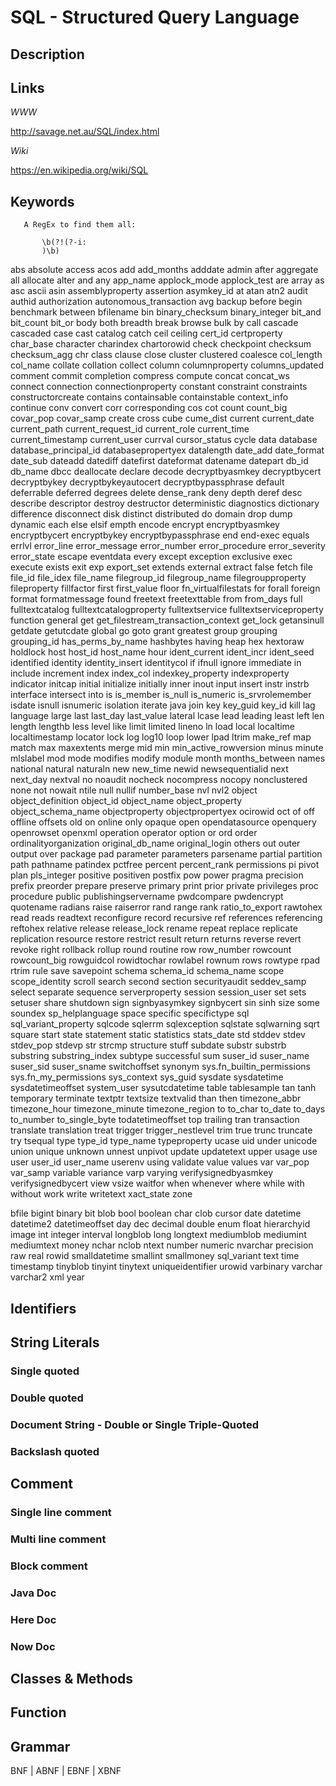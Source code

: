 
# SQL - Structured Query Language

## Description


## Links

_WWW_

http://savage.net.au/SQL/index.html

_Wiki_

https://en.wikipedia.org/wiki/SQL



## Keywords
~~~
   A RegEx to find them all:

       \b(?!(?-i:
       )\b)
~~~


abs absolute access acos add add_months adddate admin after aggregate all allocate 
    alter and any app_name applock_mode applock_test are array as asc ascii asin 
    assemblyproperty assertion asymkey_id at atan atn2 audit authid authorization 
    autonomous_transaction avg 
backup before begin benchmark between bfilename bin binary_checksum binary_integer 
    bit_and bit_count bit_or body both breadth break browse bulk by 
call cascade cascaded case cast catalog catch ceil ceiling cert_id certproperty 
    char_base character charindex chartorowid check checkpoint checksum 
    checksum_agg chr class clause close cluster clustered coalesce col_length 
    col_name collate collation collect column columnproperty columns_updated 
    comment commit completion compress compute concat concat_ws connect connection 
    connectionproperty constant constraint constraints constructorcreate contains 
    containsable containstable context_info continue conv convert corr 
    corresponding cos cot count count_big covar_pop covar_samp create cross 
    cube cume_dist current current_date current_path current_request_id 
    current_role current_time current_timestamp current_user currval 
    cursor_status cycle 
data database database_principal_id databasepropertyex datalength date_add 
    date_format date_sub dateadd datediff datefirst dateformat datename datepart 
    db_id db_name dbcc deallocate declare decode decryptbyasmkey decryptbycert 
    decryptbykey decryptbykeyautocert decryptbypassphrase default deferrable 
    deferred degrees delete dense_rank deny depth deref desc describe descriptor 
    destroy destructor deterministic diagnostics dictionary difference disconnect 
    disk distinct distributed do domain drop dump dynamic 
each else elsif empth encode encrypt encryptbyasmkey encryptbycert encryptbykey 
    encryptbypassphrase end end-exec equals errlvl error_line error_message 
    error_number error_procedure error_severity error_state escape eventdata 
    every except exception exclusive exec execute exists exit exp export_set 
    extends external extract 
false fetch file file_id file_idex file_name filegroup_id filegroup_name 
    filegroupproperty fileproperty fillfactor first first_value floor 
    fn_virtualfilestats for forall foreign format formatmessage found freetext 
    freetexttable from from_days full fulltextcatalog fulltextcatalogproperty 
    fulltextservice fulltextserviceproperty function 
general get get_filestream_transaction_context get_lock getansinull getdate 
    getutcdate global go goto grant greatest group grouping grouping_id 
has_perms_by_name hashbytes having heap hex hextoraw holdlock host host_id 
    host_name hour 
ident_current ident_incr ident_seed identified identity identity_insert 
    identitycol if ifnull ignore immediate in include increment index index_col 
    indexkey_property indexproperty indicator initcap initial initialize 
    initially inner inout input insert instr instrb interface intersect into 
    is is_member is_null is_numeric is_srvrolemember isdate isnull isnumeric 
    isolation iterate 
java join key 
key_guid key_id kill 
lag language large last last_day last_value lateral lcase lead leading least 
    left len length lengthb less level like limit limited lineno ln load local 
    localtime localtimestamp locator lock log log10 loop lower lpad ltrim 
make_ref map match max maxextents merge mid min min_active_rowversion minus 
    minute mlslabel mod mode modifies modify module month months_between 
names national natural naturaln new new_time newid newsequentialid next next_day 
    nextval no noaudit nocheck nocompress nocopy nonclustered none not nowait 
    ntile null nullif number_base nvl nvl2 
object object_definition object_id object_name object_property object_schema_name 
    objectproperty objectpropertyex ocirowid oct of off offline offsets old on 
    online only opaque open opendatasource openquery openrowset openxml 
    operation operator option or ord order ordinalityorganization original_db_name 
    original_login others out outer output over 
package pad parameter parameters parsename partial partition path pathname 
    patindex pctfree percent percent_rank permissions pi pivot plan pls_integer 
    positive positiven postfix pow power pragma precision prefix preorder prepare 
    preserve primary print prior private privileges proc procedure public 
    publishingservername pwdcompare pwdencrypt 
quotename 
radians raise raiserror rand range rank ratio_to_export rawtohex read reads 
    readtext reconfigure record recursive ref references referencing reftohex 
    relative release release_lock rename repeat replace replicate replication 
    resource restore restrict result return returns reverse revert revoke right 
    rollback rollup round routine row row_number rowcount rowcount_big rowguidcol 
    rowidtochar rowlabel rownum rows rowtype rpad rtrim rule 
save savepoint schema schema_id schema_name scope scope_identity scroll search 
    second section securityaudit seddev_samp select separate sequence 
    serverproperty session session_user set sets setuser share shutdown sign 
    signbyasymkey signbycert sin sinh size some soundex sp_helplanguage space 
    specific specifictype sql sql_variant_property sqlcode sqlerrm sqlexception 
    sqlstate sqlwarning sqrt square start state statement static statistics 
    stats_date std stddev stdev stdev_pop stdevp str strcmp structure stuff 
    subdate substr substrb substring substring_index subtype successful sum 
    suser_id suser_name suser_sid suser_sname switchoffset synonym 
    sys.fn_builtin_permissions sys.fn_my_permissions sys_context sys_guid 
    sysdate sysdatetime sysdatetimeoffset system_user sysutcdatetime 
table tablesample tan tanh temporary terminate textptr textsize textvalid than 
    then timezone_abbr timezone_hour timezone_minute timezone_region to to_char 
    to_date to_days to_number to_single_byte todatetimeoffset top trailing tran 
    transaction translate translation treat trigger trigger_nestlevel trim true 
    trunc truncate try tsequal type type_id type_name typeproperty 
ucase uid under unicode union unique unknown unnest unpivot update updatetext 
    upper usage use user user_id user_name userenv using 
validate value values var var_pop var_samp variable variance varp varying 
    verifysignedbyasmkey verifysignedbycert view vsize 
waitfor when whenever where while with without work write writetext 
xact_state 
zone


bfile bigint binary bit blob bool boolean 
char clob cursor 
date datetime datetime2 datetimeoffset day dec decimal double 
enum 
float 
hierarchyid 
image int integer interval 
longblob long longtext 
mediumblob mediumint mediumtext money 
nchar nclob ntext number numeric nvarchar 
precision 
raw real rowid 
smalldatetime smallint smallmoney sql_variant 
text time timestamp tinyblob tinyint tinytext 
uniqueidentifier urowid 
varbinary varchar varchar2 
xml 
year


## Identifiers


## String Literals

### Single quoted

### Double quoted

### Document String - Double or Single Triple-Quoted

### Backslash quoted


## Comment

### Single line comment

### Multi line comment

### Block comment

### Java Doc

### Here Doc

### Now Doc


## Classes & Methods


## Function


## Grammar

BNF | ABNF | EBNF | XBNF

